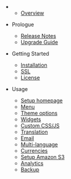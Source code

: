 - 
    - [Overview](overview.md)
- Prologue
    - [Release Notes](releases.md)
    - [Upgrade Guide](upgrade.md)
- Getting Started
    - [Installation](installation.md)
    - [SSL](ssl.md)
    - [License](license.md)
    
- Usage
  - [Setup homepage](usage-homepage.md)
  - [Menu](usage-menu.md)
  - [Theme options](usage-theme-options.md)
  - [Widgets](usage-widgets.md)
  - [Custom CSS/JS](usage-custom-css-js.md)
  - [Translation](usage-translation.md)
  - [Email](usage-email.md)
  - [Multi-language](usage-multi-language.md)
  - [Currencies](usage-currencies.md)
  - [Setup Amazon S3](usage-media-s3.md)
  - [Analytics](usage-analytics.md)
  - [Backup](usage-backup.md)
  